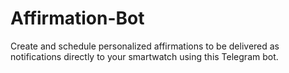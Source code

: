 # Affirmation-Bot
Create and schedule personalized affirmations to be delivered as notifications directly to your smartwatch using this Telegram bot.
